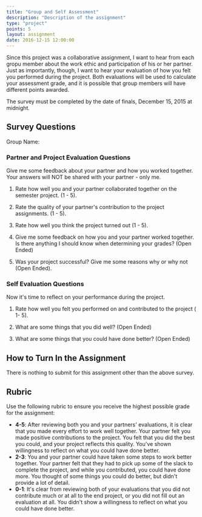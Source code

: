 ```yaml
---
title: "Group and Self Assessment"
description: "Description of the assignment"
type: "project"
points: 5
layout: assignment
date: 2016-12-15 12:00:00
---
```


Since this project was a collaborative assignment, I want to hear from each gropu member about the work ethic and participation of his or her partner.  Just as importantly, though, I want to hear your evaluation of how you felt you performed during the project.  Both evaluations will be used to calculate your assessment grade, and it is possible that group members will have different points awarded.

The survey must be completed by the date of finals, December 15, 2015 at midnight.

## Survey Questions

Group Name:

### Partner and Project Evaluation Questions

Give me some feedback about your partner and how you worked together.  Your answers will NOT be shared with your partner - only me.

1.  Rate how well you and your partner collaborated together on the semester project. (1 - 5).

2.  Rate the quality of your partner's contribution to the project assignments. (1 - 5).

3.  Rate how well you think the project turned out (1 - 5).

4.  Give me some feedback on how you and your partner worked together.  Is there anything I should know when determining your grades?  (Open Ended)

5.  Was your project successful?  Give me some reasons why or why not (Open Ended).


### Self Evaluation Questions

Now it's time to reflect on your performance during the project.  

1.  Rate how well you felt you performed on and contributed to the project ( 1- 5).

2.  What are some things that you did well? (Open Ended)

3.  What are some things that you could have done better? (Open Ended)


## How to Turn In the Assignment

There is nothing to submit for this assignment other than the above survey.

## Rubric

Use the following rubric to ensure you receive the highest possible grade for the assignment:

* **4-5**: After reviewing both you and your partners' evaluations, it is clear that you made every effort to work well together.  Your partner felt you made positive contributions to the project.  You felt that you did the best you could, and your project reflects this quality.  You've shown willingness to reflect on what you could have done better.
* **2-3**: You and your partner could have taken some steps to work better together.  Your partner felt that they had to pick up some of the slack to complete the project, and while you contributed, you could have done more.  You thought of some things you could do better, but didn't provide a lot of detail.
* **0-1**: It's clear from reviewing both of your evaluations that you did not contribute much or at all to the end project, or you did not fill out an evaluation at all.  You didn't show a willingness to reflect on what you could have done better.